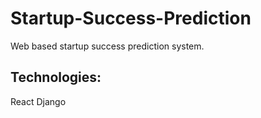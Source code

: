 # Startup-Success-Prediction
Web based startup success prediction system.
## Technologies:
React
Django
